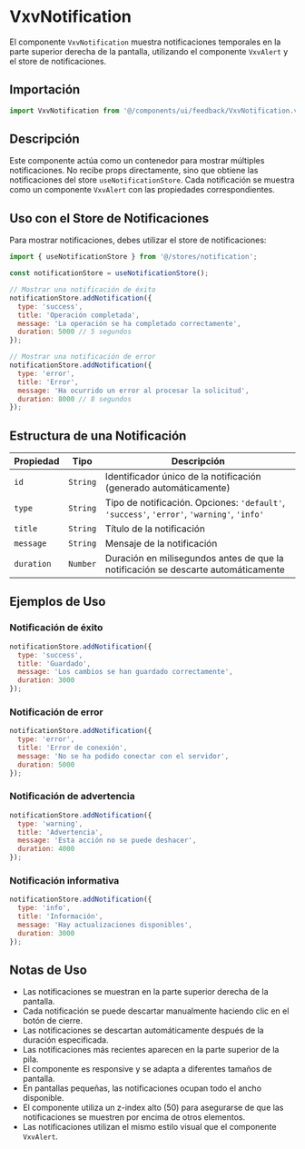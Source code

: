 # VxvNotification

El componente `VxvNotification` muestra notificaciones temporales en la parte superior derecha de la pantalla, utilizando el componente `VxvAlert` y el store de notificaciones.

## Importación

```javascript
import VxvNotification from '@/components/ui/feedback/VxvNotification.vue';
```

## Descripción

Este componente actúa como un contenedor para mostrar múltiples notificaciones. No recibe props directamente, sino que obtiene las notificaciones del store `useNotificationStore`. Cada notificación se muestra como un componente `VxvAlert` con las propiedades correspondientes.

## Uso con el Store de Notificaciones

Para mostrar notificaciones, debes utilizar el store de notificaciones:

```javascript
import { useNotificationStore } from '@/stores/notification';

const notificationStore = useNotificationStore();

// Mostrar una notificación de éxito
notificationStore.addNotification({
  type: 'success',
  title: 'Operación completada',
  message: 'La operación se ha completado correctamente',
  duration: 5000 // 5 segundos
});

// Mostrar una notificación de error
notificationStore.addNotification({
  type: 'error',
  title: 'Error',
  message: 'Ha ocurrido un error al procesar la solicitud',
  duration: 8000 // 8 segundos
});
```

## Estructura de una Notificación

| Propiedad | Tipo | Descripción |
|-----------|------|-------------|
| `id` | `String` | Identificador único de la notificación (generado automáticamente) |
| `type` | `String` | Tipo de notificación. Opciones: `'default'`, `'success'`, `'error'`, `'warning'`, `'info'` |
| `title` | `String` | Título de la notificación |
| `message` | `String` | Mensaje de la notificación |
| `duration` | `Number` | Duración en milisegundos antes de que la notificación se descarte automáticamente |

## Ejemplos de Uso

### Notificación de éxito

```javascript
notificationStore.addNotification({
  type: 'success',
  title: 'Guardado',
  message: 'Los cambios se han guardado correctamente',
  duration: 3000
});
```

### Notificación de error

```javascript
notificationStore.addNotification({
  type: 'error',
  title: 'Error de conexión',
  message: 'No se ha podido conectar con el servidor',
  duration: 5000
});
```

### Notificación de advertencia

```javascript
notificationStore.addNotification({
  type: 'warning',
  title: 'Advertencia',
  message: 'Esta acción no se puede deshacer',
  duration: 4000
});
```

### Notificación informativa

```javascript
notificationStore.addNotification({
  type: 'info',
  title: 'Información',
  message: 'Hay actualizaciones disponibles',
  duration: 3000
});
```

## Notas de Uso

- Las notificaciones se muestran en la parte superior derecha de la pantalla.
- Cada notificación se puede descartar manualmente haciendo clic en el botón de cierre.
- Las notificaciones se descartan automáticamente después de la duración especificada.
- Las notificaciones más recientes aparecen en la parte superior de la pila.
- El componente es responsive y se adapta a diferentes tamaños de pantalla.
- En pantallas pequeñas, las notificaciones ocupan todo el ancho disponible.
- El componente utiliza un z-index alto (50) para asegurarse de que las notificaciones se muestren por encima de otros elementos.
- Las notificaciones utilizan el mismo estilo visual que el componente `VxvAlert`.
